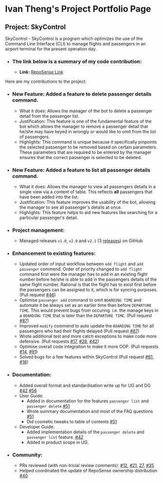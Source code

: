 # Ivan Theng's Project Portfolio Page

## Project: SkyControl

SkyControl - SkyControl is a program which optimizes the use of the Command Line Interface (CLI)
to manage flights and passengers in an airport terminal for the present operation day.

+ ### The link below is a summary of my code contribution:  
  + **Link:** [RepoSense Link](https://nus-cs2113-ay2223s1.github.io/tp-dashboard/?search=ivanthengwr&breakdown=true)

Here are my contributions to the project:

+ ### New Feature: Added a feature to delete passenger details command.
  + What it does: Allows the manager of the bot to delete a passenger detail from the passenger list.  
  + Justification: This feature is one of the fundamental feature of the bot which allows the manager to remove a passenger 
  detail that he/she may have keyed in wrongly or would like to omit from the list of passengers.
  + Highlights: This command is unique because it specifically pinpoints the selected passenger to be removed based on
  certain parameters. These parameters that are required to be entered by the manager ensures that the correct passenger is 
  selected to be deleted.

+ ### New Feature: Added a feature to list all passenger details command.
  + What it does: Allows the manager to view all passengers details in a single view via a content of table. This reflects
  **all** passengers that have been added into the list. 
  + Justification: This feature improves the usability of the bot, allowing the manager to see all passenger's details at once.
  + Highlights: This feature helps to aid new features like searching for a particular passenger's detail.  

+ ### Project management:
  + Managed releases `v1.0`, `v2.0` and `v2.1` (3 [releases](https://github.com/AY2223S1-CS2113-T17-1/tp/releases)) on GitHub

+ ### Enhancement to existing features:
  + Updated order of input workflow between `add flight` and `add passenger` commend. Order of priority changed to
  `add flight` command first were the manager has to add in an existing flight number before he/she is able to add in the
  passengers details of the same flight number. Rational is that the flight has to exist first before the passengers can
  be assigned to it, which is for syncing purposes. (Pull request [#46](https://github.com/AY2223S1-CS2113-T17-1/tp/pull/46))
  + Optimise `passenger add` command to omit `BOARDING TIME` and automate it be always set as an earlier time than before `DEPARTURE TIME`.
  This would prevent bugs from occuring. i.e. the manage keys in a `BOARDING TIME` that is later than the `DEPARTURE TIME`.
    (Pull request [#87](https://github.com/AY2223S1-CS2113-T17-1/tp/pull/87))
  + Improved `modify` commend to auto update the `BOARDING TIME` for all passengers who had their flights delayed (Pull request [#87](https://github.com/AY2223S1-CS2113-T17-1/tp/pull/87)) 
  + Wrote additional test and more catch exceptions to make code more defensive.
  (Pull requests [#17](https://github.com/AY2223S1-CS2113-T17-1/tp/pull/17),
  [#28](https://github.com/AY2223S1-CS2113-T17-1/tp/pull/28), [#42](https://github.com/AY2223S1-CS2113-T17-1/tp/pull/42))
  + Optimise overall code integration to make it more OOP. (Pull requests [#14](https://github.com/AY2223S1-CS2113-T17-1/tp/pull/14/files),
  [#91](https://github.com/AY2223S1-CS2113-T17-1/tp/pull/91/files))
  + Solved bugs for a few features within SkyControl (Pull request [#61](https://github.com/AY2223S1-CS2113-T17-1/tp/pull/61),
  [#16](https://github.com/AY2223S1-CS2113-T17-1/tp/pull/16))  

+ ### Documentation:
    + Added overall format and standardisation write up for UG and DG [#42](https://github.com/AY2223S1-CS2113-T17-1/tp/pull/42/commits)
    [#56](https://github.com/AY2223S1-CS2113-T17-1/tp/pull/56/files)
    + User Guide:
      + Added in documentation for the features `passenger list` and `passenger delete` [#51](https://github.com/AY2223S1-CS2113-T17-1/tp/pull/51)
      + Wrote summary documentation and most of the FAQ questions [#51](https://github.com/AY2223S1-CS2113-T17-1/tp/pull/51)
      + Did cosmetic tweaks to table of contents [#51](https://github.com/AY2223S1-CS2113-T17-1/tp/pull/51)
    + Developer Guide:
      + Added implementation details of the `passenger delete` and `passenger list` feature. [#42](https://github.com/AY2223S1-CS2113-T17-1/tp/pull/42/commits)
      + Added in product scope in UG.

+ ### Community:
  + PRs reviewed (with non-trivial review comments): [#12](https://github.com/AY2223S1-CS2113-T17-1/tp/pull/12),
  [#21](https://github.com/AY2223S1-CS2113-T17-1/tp/pull/21), [27](https://github.com/AY2223S1-CS2113-T17-1/tp/pull/27),
  [#35](https://github.com/AY2223S1-CS2113-T17-1/tp/pull/35)
  + Helped coordinated the update of RepoSense ownership distribution [#40](https://github.com/AY2223S1-CS2113-T17-1/tp/pull/40)
